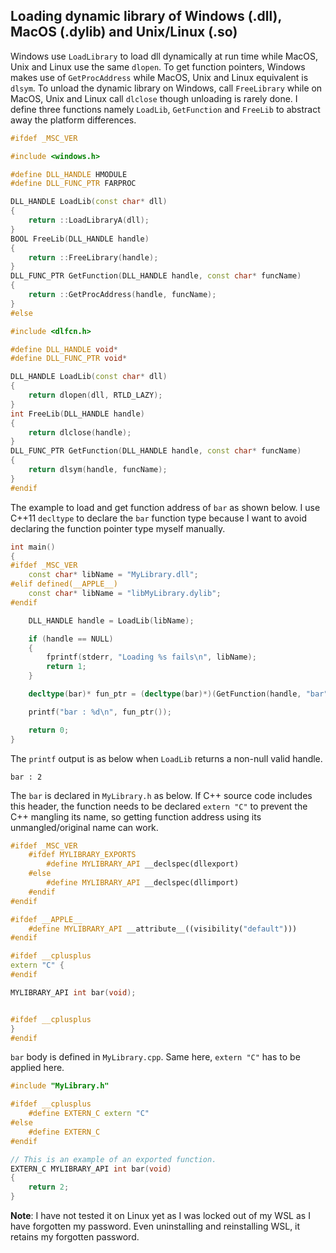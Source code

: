 ## Loading dynamic library of Windows (.dll), MacOS (.dylib) and Unix/Linux (.so)

Windows use `LoadLibrary` to load dll dynamically at run time while MacOS, Unix and Linux use the same `dlopen`. To get function pointers, Windows makes use of `GetProcAddress` while MacOS, Unix and Linux equivalent is `dlsym`. To unload the dynamic library on Windows, call `FreeLibrary` while on MacOS, Unix and Linux call `dlclose` though unloading is rarely done. I define three functions namely `LoadLib`, `GetFunction` and `FreeLib` to abstract away the platform differences.

```Cpp
#ifdef _MSC_VER

#include <windows.h>

#define DLL_HANDLE HMODULE
#define DLL_FUNC_PTR FARPROC

DLL_HANDLE LoadLib(const char* dll)
{
    return ::LoadLibraryA(dll);
}
BOOL FreeLib(DLL_HANDLE handle)
{
    return ::FreeLibrary(handle);
}
DLL_FUNC_PTR GetFunction(DLL_HANDLE handle, const char* funcName)
{
    return ::GetProcAddress(handle, funcName);
}
#else

#include <dlfcn.h>

#define DLL_HANDLE void*
#define DLL_FUNC_PTR void*

DLL_HANDLE LoadLib(const char* dll)
{
    return dlopen(dll, RTLD_LAZY);
}
int FreeLib(DLL_HANDLE handle)
{
    return dlclose(handle);
}
DLL_FUNC_PTR GetFunction(DLL_HANDLE handle, const char* funcName)
{
    return dlsym(handle, funcName);
}
#endif
```

The example to load and get function address of `bar` as shown below. I use C++11 `decltype` to declare the `bar` function type because I want to avoid declaring the function pointer type myself manually.

```Cpp
int main()
{
#ifdef _MSC_VER
    const char* libName = "MyLibrary.dll";
#elif defined(__APPLE__)
    const char* libName = "libMyLibrary.dylib";
#endif

    DLL_HANDLE handle = LoadLib(libName);

    if (handle == NULL)
    {
        fprintf(stderr, "Loading %s fails\n", libName);
        return 1;
    }

    decltype(bar)* fun_ptr = (decltype(bar)*)(GetFunction(handle, "bar"));

    printf("bar : %d\n", fun_ptr());

    return 0;
}
```

The `printf` output is as below when `LoadLib` returns a non-null valid handle.

```
bar : 2
```

The `bar` is declared in `MyLibrary.h` as below. If C++ source code includes this header, the function needs to be declared `extern "C"` to prevent the C++ mangling its name, so getting function address using its unmangled/original name can work.

```Cpp
#ifdef _MSC_VER
    #ifdef MYLIBRARY_EXPORTS
        #define MYLIBRARY_API __declspec(dllexport)
    #else
        #define MYLIBRARY_API __declspec(dllimport)
    #endif
#endif

#ifdef __APPLE__
    #define MYLIBRARY_API __attribute__((visibility("default")))
#endif

#ifdef __cplusplus
extern "C" {
#endif

MYLIBRARY_API int bar(void);


#ifdef __cplusplus
}
#endif
```

`bar` body is defined in `MyLibrary.cpp`. Same here, `extern "C"` has to be applied here.

```Cpp
#include "MyLibrary.h"

#ifdef __cplusplus
    #define EXTERN_C extern "C"
#else
    #define EXTERN_C 
#endif

// This is an example of an exported function.
EXTERN_C MYLIBRARY_API int bar(void)
{
    return 2;
}
```

**Note**: I have not tested it on Linux yet as I was locked out of my WSL as I have forgotten my password. Even uninstalling and reinstalling WSL, it retains my forgotten password.